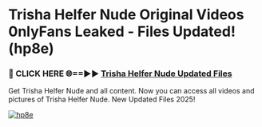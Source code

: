 # Trisha Helfer Nude Original Videos 0nlyFans Leaked - Files Updated! (hp8e)

<h3>🔴 CLICK HERE 🌐==►► <a href="https://tinyurl.com/5h6xmrr3" rel="nofollow">Trisha Helfer Nude Updated Files</a></h3>

Get Trisha Helfer Nude and all content. Now you can access all videos and pictures of Trisha Helfer Nude. New Updated Files 2025!

[![hp8e](https://i.imgur.com/KVD873Z.gif)](https://tinyurl.com/5h6xmrr3)
